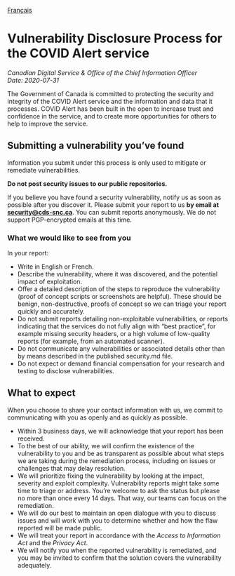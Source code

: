 [Français](https://github.com/cds-snc/covid-alert-documentation/blob/main/PolitiqueDivulgationVulnerabilites.md)

# Vulnerability Disclosure Process for the COVID Alert service

_Canadian Digital Service & Office of the Chief Information Officer_\
_Date: 2020-07-31_

The Government of Canada is committed to protecting the security and integrity of the COVID Alert service and the information and data that it processes. COVID Alert has been built in the open to increase trust and confidence in the service, and to create more opportunities for others to help to improve the service.

## Submitting a vulnerability you’ve found

Information you submit under this process is only used to mitigate or remediate vulnerabilities. 

**Do not post security issues to our public repositories.**

If you believe you have found a security vulnerability, notify us as soon as possible after you discover it. Please submit your report to us **by email at [security@cds-snc.ca](mailto:security@cds-snc.ca)**. You can submit reports anonymously. We do not support PGP-encrypted emails at this time. 

### What we would like to see from you

In your report:

*   Write in English or French.
*   Describe the vulnerability, where it was discovered, and the potential impact of exploitation. 
*   Offer a detailed description of the steps to reproduce the vulnerability (proof of concept scripts or screenshots are helpful). These should be benign, non-destructive, proofs of concept so we can triage your report quickly and accurately. 
*   Do not submit reports detailing non-exploitable vulnerabilities, or reports indicating that the services do not fully align with “best practice”, for example missing security headers, or a high volume of low-quality reports (for example, from an automated scanner).
*   Do not communicate any vulnerabilities or associated details other than by means described in the published security.md file.
*   Do not expect or demand financial compensation for your research and testing to disclose vulnerabilities.

## What to expect 

When you choose to share your contact information with us, we commit to communicating with you as openly and as quickly as possible.

*   Within 3 business days, we will acknowledge that your report has been received. 
*   To the best of our ability, we will confirm the existence of the vulnerability to you and be as transparent as possible about what steps we are taking during the remediation process, including on issues or challenges that may delay resolution. 
*   We will prioritize fixing the vulnerability by looking at the impact, severity and exploit complexity. Vulnerability reports might take some time to triage or address. You’re welcome to ask the status but please no more than once every 14 days. That way, our teams can focus on the remediation.
*   We will do our best to maintain an open dialogue with you to discuss issues and will work with you to determine whether and how the flaw reported will be made public.
*   We will treat your report in accordance with the _Access to Information Act_ and the _Privacy Act_.
*   We will notify you when the reported vulnerability is remediated, and you may be invited to confirm that the solution covers the vulnerability adequately.
